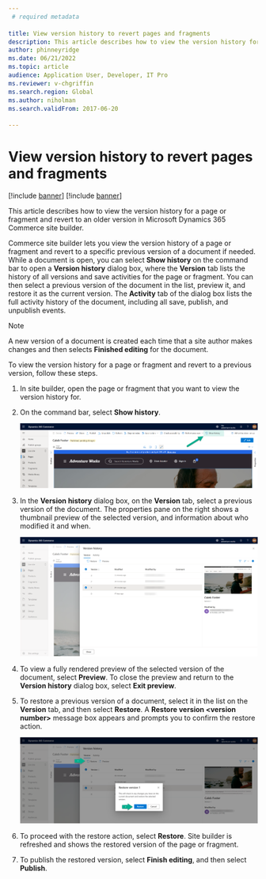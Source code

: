 ```yaml
---
 # required metadata

title: View version history to revert pages and fragments
description: This article describes how to view the version history for a page or fragment and revert to an older version in Microsoft Dynamics 365 Commerce site builder.
author: phinneyridge
ms.date: 06/21/2022
ms.topic: article
audience: Application User, Developer, IT Pro
ms.reviewer: v-chgriffin
ms.search.region: Global
ms.author: niholman
ms.search.validFrom: 2017-06-20

---
```


# View version history to revert pages and fragments

[!include [banner](includes/banner.md)]
[!include [banner](includes/preview-banner.md)]

This article describes how to view the version history for a page or fragment and revert to an older version in Microsoft Dynamics 365 Commerce site builder.

Commerce site builder lets you view the version history of a page or fragment and revert to a specific previous version of a document if needed. While a document is open, you can select **Show history** on the command bar to open a **Version history** dialog box, where the **Version** tab lists the history of all versions and save activities for the page or fragment. You can then select a previous version of the document in the list, preview it, and restore it as the current version. The **Activity** tab of the dialog box lists the full activity history of the document, including all save, publish, and unpublish events.

> [!NOTE]
> A new version of a document is created each time that a site author makes changes and then selects **Finished editing** for the document. 

To view the version history for a page or fragment and revert to a previous version, follow these steps.

1. In site builder, open the page or fragment that you want to view the version history for.
1. On the command bar, select **Show history**.

    ![Show history button.](./media/version-history-1.png)

1. In the **Version history** dialog box, on the **Version** tab, select a previous version of the document. The properties pane on the right shows a thumbnail preview of the selected version, and information about who modified it and when.

    ![Version history list view.](./media/version-history-2.png)

1. To view a fully rendered preview of the selected version of the document, select **Preview**. To close the preview and return to the **Version history** dialog box, select **Exit preview**.
1. To restore a previous version of a document, select it in the list on the **Version** tab, and then select **Restore**. A **Restore version \<version number\>** message box appears and prompts you to confirm the restore action. 

    ![Restore button and confirmation message box.](./media/version-history-3.png)

1. To proceed with the restore action, select **Restore**. Site builder is refreshed and shows the restored version of the page or fragment.
1. To publish the restored version, select **Finish editing**, and then select **Publish**.
